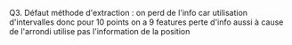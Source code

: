 Q3.
Défaut méthode d'extraction :
on perd de l'info car utilisation d'intervalles donc pour 10 points on a 9 features
perte d'info aussi à cause de l'arrondi
utilise pas l'information de la position

